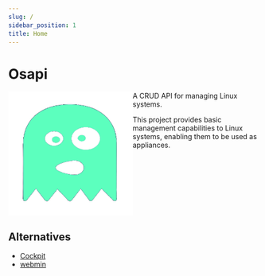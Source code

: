 ```yaml
---
slug: /
sidebar_position: 1
title: Home
---
```


# Osapi

<img src="img/logo.png" align="left" width="250px" height="250px" />

A CRUD API for managing Linux systems.

This project provides basic management capabilities to Linux systems, enabling
them to be used as appliances.

<br clear="left"/>

## Alternatives

- [Cockpit][]
- [webmin][]

<!-- prettier-ignore-start -->
[Cockpit]: https://cockpit-project.org/
[webmin]: https://webmin.com/
<!-- prettier-ignore-end -->

